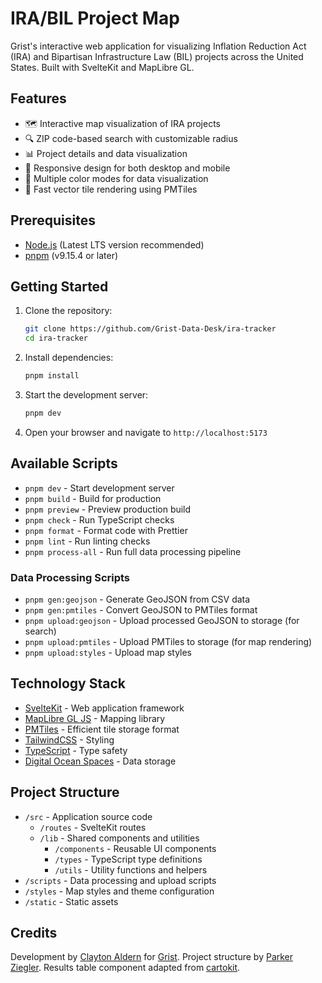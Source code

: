 # IRA/BIL Project Map

Grist's interactive web application for visualizing Inflation Reduction Act (IRA) and Bipartisan Infrastructure Law (BIL) projects across the United States. Built with SvelteKit and MapLibre GL.

## Features

- 🗺️ Interactive map visualization of IRA projects
- 🔍 ZIP code-based search with customizable radius
- 📊 Project details and data visualization
- 📱 Responsive design for both desktop and mobile
- 🎨 Multiple color modes for data visualization
- 💨 Fast vector tile rendering using PMTiles

## Prerequisites

- [Node.js](https://nodejs.org/) (Latest LTS version recommended)
- [pnpm](https://pnpm.io/) (v9.15.4 or later)

## Getting Started

1. Clone the repository:
   ```bash
   git clone https://github.com/Grist-Data-Desk/ira-tracker
   cd ira-tracker
   ```

2. Install dependencies:
   ```bash
   pnpm install
   ```

3. Start the development server:
   ```bash
   pnpm dev
   ```

4. Open your browser and navigate to `http://localhost:5173`

## Available Scripts

- `pnpm dev` - Start development server
- `pnpm build` - Build for production
- `pnpm preview` - Preview production build
- `pnpm check` - Run TypeScript checks
- `pnpm format` - Format code with Prettier
- `pnpm lint` - Run linting checks
- `pnpm process-all` - Run full data processing pipeline

### Data Processing Scripts

- `pnpm gen:geojson` - Generate GeoJSON from CSV data
- `pnpm gen:pmtiles` - Convert GeoJSON to PMTiles format
- `pnpm upload:geojson` - Upload processed GeoJSON to storage (for search)
- `pnpm upload:pmtiles` - Upload PMTiles to storage (for map rendering)
- `pnpm upload:styles` - Upload map styles

## Technology Stack

- [SvelteKit](https://kit.svelte.dev/) - Web application framework
- [MapLibre GL JS](https://maplibre.org/) - Mapping library
- [PMTiles](https://github.com/protomaps/PMTiles) - Efficient tile storage format
- [TailwindCSS](https://tailwindcss.com/) - Styling
- [TypeScript](https://www.typescriptlang.org/) - Type safety
- [Digital Ocean Spaces](https://www.digitalocean.com/products/spaces) - Data storage

## Project Structure

- `/src` - Application source code
  - `/routes` - SvelteKit routes
  - `/lib` - Shared components and utilities
    - `/components` - Reusable UI components
    - `/types` - TypeScript type definitions
    - `/utils` - Utility functions and helpers
- `/scripts` - Data processing and upload scripts
- `/styles` - Map styles and theme configuration
- `/static` - Static assets

## Credits

Development by [Clayton Aldern](https://github.com/clayton-aldern) for [Grist](https://grist.org). Project structure by [Parker Ziegler](https://github.com/parkerziegler). Results table component adapted from [cartokit](https://github.com/parkerziegler/cartokit).
